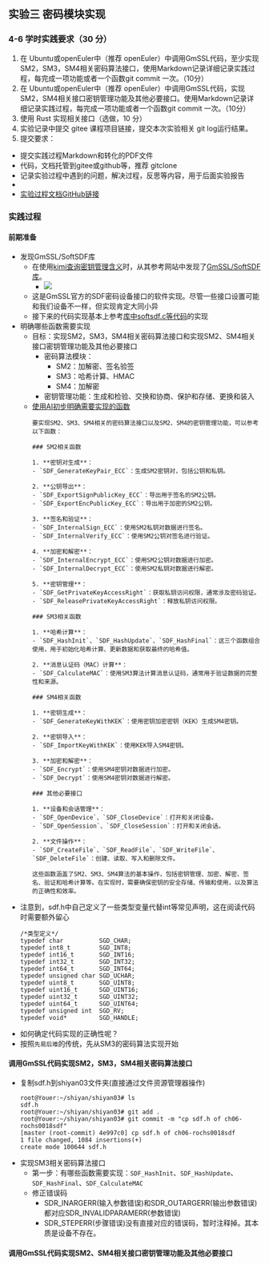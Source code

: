 
## 实验三	密码模块实现

### 4-6 学时实践要求（30 分）

1. 在 Ubuntu或openEuler中（推荐 openEuler）中调用GmSSL代码，至少实现SM2，SM3，SM4相关密码算法接口，使用Markdown记录详细记录实践过程，每完成一项功能或者一个函数git commit 一次。（10分）
2. 在 Ubuntu或openEuler中（推荐 openEuler）中调用GmSSL代码，实现SM2，SM4相关接口密钥管理功能及其他必要接口。使用Markdown记录详细记录实践过程，每完成一项功能或者一个函数git commit 一次。（10分）
3. 使用 Rust 实现相关接口（选做，10 分）
4. 实验记录中提交 gitee 课程项目链接，提交本次实验相关 git log运行结果。
5. 提交要求：

- 提交实践过程Markdown和转化的PDF文件
- 代码，文档托管到gitee或github等，推荐 gitclone
- 记录实验过程中遇到的问题，解决过程，反思等内容，用于后面实验报告
- []()
- [实验过程文档GitHub链接](https://github.com/youer0219/Information-Security-System-Design-Assignment)


### 实践过程

#### 前期准备
- 发现GmSSL/SoftSDF库
    - 在使用[kimi查询密钥管理含义](https://kimi.moonshot.cn/share/csurcu7ogfdo32nr1de0)时，从其参考网站中发现了[GmSSL/SoftSDF库](https://github.com/GmSSL/SoftSDF)。
        - ![](https://i-blog.csdnimg.cn/direct/130480d0e8b840c0b297a98fd3bad891.png)
    - 这是GmSSL官方的SDF密码设备接口的软件实现。尽管一些接口设置可能和我们设备不一样，但实现肯定大同小异
    - 接下来的代码实现基本上参考[库中softsdf.c等代码](https://github.com/GmSSL/SoftSDF/blob/main/softsdf.c)的实现
- 明确哪些函数需要实现
    - 目标：实现SM2，SM3，SM4相关密码算法接口和实现SM2、SM4相关接口密钥管理功能及其他必要接口
        - 密码算法模块：
            - SM2：加解密、签名验签
            - SM3：哈希计算、HMAC
            - SM4：加解密
        - 密钥管理功能：生成和检验、交换和协商、保护和存储、更换和装入
    - [使用AI初步明确需要实现的函数](https://kimi.moonshot.cn/share/csurkjhrdij3j1j8l740)
        ```
        要实现SM2、SM3、SM4相关的密码算法接口以及SM2、SM4的密钥管理功能，可以参考以下函数：

        ### SM2相关函数

        1. **密钥对生成**：
        - `SDF_GenerateKeyPair_ECC`：生成SM2密钥对，包括公钥和私钥。

        2. **公钥导出**：
        - `SDF_ExportSignPublicKey_ECC`：导出用于签名的SM2公钥。
        - `SDF_ExportEncPublicKey_ECC`：导出用于加密的SM2公钥。

        3. **签名和验证**：
        - `SDF_InternalSign_ECC`：使用SM2私钥对数据进行签名。
        - `SDF_InternalVerify_ECC`：使用SM2公钥对签名进行验证。

        4. **加密和解密**：
        - `SDF_InternalEncrypt_ECC`：使用SM2公钥对数据进行加密。
        - `SDF_InternalDecrypt_ECC`：使用SM2私钥对数据进行解密。

        5. **密钥管理**：
        - `SDF_GetPrivateKeyAccessRight`：获取私钥访问权限，通常涉及密码验证。
        - `SDF_ReleasePrivateKeyAccessRight`：释放私钥访问权限。

        ### SM3相关函数

        1. **哈希计算**：
        - `SDF_HashInit`、`SDF_HashUpdate`、`SDF_HashFinal`：这三个函数组合使用，用于初始化哈希计算、更新数据和获取最终的哈希值。

        2. **消息认证码（MAC）计算**：
        - `SDF_CalculateMAC`：使用SM3算法计算消息认证码，通常用于验证数据的完整性和来源。

        ### SM4相关函数

        1. **密钥生成**：
        - `SDF_GenerateKeyWithKEK`：使用密钥加密密钥（KEK）生成SM4密钥。

        2. **密钥导入**：
        - `SDF_ImportKeyWithKEK`：使用KEK导入SM4密钥。

        3. **加密和解密**：
        - `SDF_Encrypt`：使用SM4密钥对数据进行加密。
        - `SDF_Decrypt`：使用SM4密钥对数据进行解密。

        ### 其他必要接口

        1. **设备和会话管理**：
        - `SDF_OpenDevice`、`SDF_CloseDevice`：打开和关闭设备。
        - `SDF_OpenSession`、`SDF_CloseSession`：打开和关闭会话。

        2. **文件操作**：
        - `SDF_CreateFile`、`SDF_ReadFile`、`SDF_WriteFile`、`SDF_DeleteFile`：创建、读取、写入和删除文件。

        这些函数涵盖了SM2、SM3、SM4算法的基本操作，包括密钥管理、加密、解密、签名、验证和哈希计算等。在实现时，需要确保密钥的安全存储、传输和使用，以及算法的正确性和效率。

        ```
- 注意到，sdf.h中自己定义了一些类型变量代替int等常见声明，这在阅读代码时需要额外留心
    ```
    /*类型定义*/
    typedef char          SGD_CHAR;
    typedef int8_t        SGD_INT8;
    typedef int16_t       SGD_INT16;
    typedef int32_t       SGD_INT32;
    typedef int64_t       SGD_INT64;
    typedef unsigned char SGD_UCHAR;
    typedef uint8_t       SGD_UINT8;
    typedef uint16_t      SGD_UINT16;
    typedef uint32_t      SGD_UINT32;
    typedef uint64_t      SGD_UINT64;
    typedef unsigned int  SGD_RV;
    typedef void*         SGD_HANDLE;
    ```
- 如何确定代码实现的正确性呢？
- 按照`先易后难`的传统，先从SM3的密码算法实现开始
#### 调用GmSSL代码实现SM2，SM3，SM4相关密码算法接口
- 复制sdf.h到shiyan03文件夹(直接通过文件资源管理器操作)
    ```
    root@Youer:~/shiyan/shiyan03# ls
    sdf.h
    root@Youer:~/shiyan/shiyan03# git add .
    root@Youer:~/shiyan/shiyan03# git commit -m "cp sdf.h of ch06-rochs0018sdf"
    [master (root-commit) 4e997c0] cp sdf.h of ch06-rochs0018sdf
    1 file changed, 1084 insertions(+)
    create mode 100644 sdf.h
    ```
- 实现SM3相关密码算法接口
    - 第一步：有哪些函数需要实现：`SDF_HashInit`、`SDF_HashUpdate`、`SDF_HashFinal`、`SDF_CalculateMAC`
    - 修正错误码
        - SDR_INARGERR(输入参数错误)和SDR_OUTARGERR(输出参数错误)都对应SDR_INVALIDPARAMERR(参数错误)
        - SDR_STEPERR(步骤错误)没有直接对应的错误码，暂时注释掉。其本质是设备不存在。

#### 调用GmSSL代码实现SM2、SM4相关接口密钥管理功能及其他必要接口



